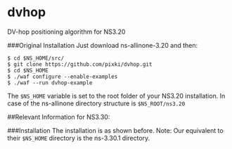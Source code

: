 dvhop
=====

DV-hop positioning algorithm for NS3.20

###Original Installation
Just download ns-allinone-3.20 and then:
```
$ cd $NS_HOME/src/
$ git clone https://github.com/pixki/dvhop.git
$ cd $NS_HOME
$ ./waf configure --enable-examples
$ ./waf --run dvhop-example
```


The ```$NS_HOME``` variable is set to the root folder of your NS3.20 installation. In case of the ns-allinone directory structure is ```$NS_ROOT/ns3.20```


##Relevant Information for NS3.30:

###Installation 
The installation is as shown before. 
Note: Our equivalent to their ```$NS_HOME``` directory is the ns-3.30.1 directory. 
